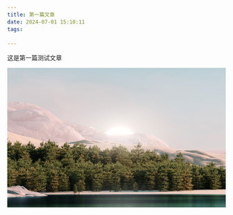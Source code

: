 ```yaml
---
title: 第一篇文章
date: 2024-07-01 15:10:11
tags:

---
```


这是第一篇测试文章

![This is a test pic](第一篇文章/pic.png)